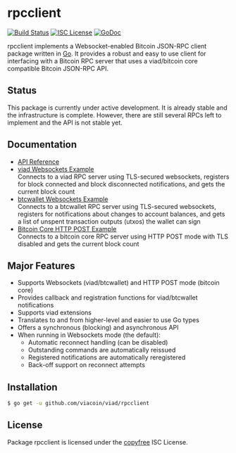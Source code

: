 rpcclient
=========

[![Build Status](http://img.shields.io/travis/viacoin/viad.svg)](https://travis-ci.org/viacoin/viad)
[![ISC License](http://img.shields.io/badge/license-ISC-blue.svg)](http://copyfree.org)
[![GoDoc](https://img.shields.io/badge/godoc-reference-blue.svg)](http://godoc.org/github.com/viacoin/viad/rpcclient)

rpcclient implements a Websocket-enabled Bitcoin JSON-RPC client package written
in [Go](http://golang.org/).  It provides a robust and easy to use client for
interfacing with a Bitcoin RPC server that uses a viad/bitcoin core compatible
Bitcoin JSON-RPC API.

## Status

This package is currently under active development.  It is already stable and
the infrastructure is complete.  However, there are still several RPCs left to
implement and the API is not stable yet.

## Documentation

* [API Reference](http://godoc.org/github.com/viacoin/viad/rpcclient)
* [viad Websockets Example](https://github.com/viacoin/viad/rpcclient/blob/master/examples/viadwebsockets)  
  Connects to a viad RPC server using TLS-secured websockets, registers for
  block connected and block disconnected notifications, and gets the current
  block count
* [btcwallet Websockets Example](https://github.com/viacoin/viad/rpcclient/blob/master/examples/btcwalletwebsockets)  
  Connects to a btcwallet RPC server using TLS-secured websockets, registers for
  notifications about changes to account balances, and gets a list of unspent
  transaction outputs (utxos) the wallet can sign
* [Bitcoin Core HTTP POST Example](https://github.com/viacoin/viad/rpcclient/blob/master/examples/bitcoincorehttp)  
  Connects to a bitcoin core RPC server using HTTP POST mode with TLS disabled
  and gets the current block count

## Major Features

* Supports Websockets (viad/btcwallet) and HTTP POST mode (bitcoin core)
* Provides callback and registration functions for viad/btcwallet notifications
* Supports viad extensions
* Translates to and from higher-level and easier to use Go types
* Offers a synchronous (blocking) and asynchronous API
* When running in Websockets mode (the default):
  * Automatic reconnect handling (can be disabled)
  * Outstanding commands are automatically reissued
  * Registered notifications are automatically reregistered
  * Back-off support on reconnect attempts

## Installation

```bash
$ go get -u github.com/viacoin/viad/rpcclient
```

## License

Package rpcclient is licensed under the [copyfree](http://copyfree.org) ISC
License.
